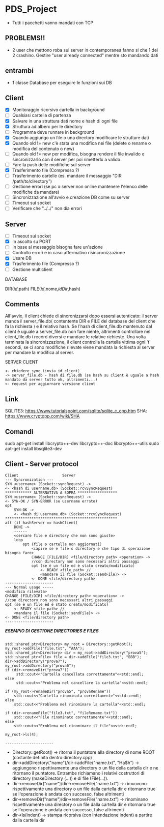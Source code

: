 # PDS_Project
- Tutti i pacchetti vanno mandati con TCP

## PROBLEMS!!
- 2 user che mettono roba sul server in contemporanea fanno si che 1 dei 2 crashino. Gestire "user already connected" mentre sto mandando dati

## entrambi
- 1 classe Database per eseguire le funzioni sui DB

## Client
- [x] Monitoraggio ricorsivo cartella in background
- [ ] Qualsiasi cartella di partenza
- [x] Salvare in una struttura dati nome e hash di ogni file
- [x] Struttura ad albero per le directory
- [ ] Programma deve runnare in background
- [x] Quando aggiungo un file o una directory modificare le strutture dati
- [x] Quando old != new c'è stata una modifica nei file (delete o rename o modifica del contenuto o new)
- [ ] Quando old != new per modifica, bisogna rendere il file invalido e sincronizzarlo con il server per poi rimetterlo a valido
- [ ] Fare la push delle modifiche sul server
- [x] Trasferimento file (Compresso ?)
- [ ] Trasferimento cartelle (es. mandare il messaggio "DIR /path/to/directory")
- [ ] Gestione errori (se pc o server non online mantenere l'elenco delle modifiche da mandare)
- [ ] Sincronizzazione all'avvio e creazione DB come su server
- [ ] Timeout sui socket
- [ ] Verificare che "../../" non dia errori

## Server
- [ ] Timeout sui socket
- [x] In ascolto su PORT
- [ ] In base al messaggio bisogna fare un'azione
- [ ] Controllo errori e in caso affermativo risincronizzazione
- [x] Usare DB
- [x] Trasferimento file (Compresso ?)
- [ ] Gestione multiclient

DATABASE

DIR(_id_,path)
FILE(_id_,nome,_idDir_,hash)

## Comments
All'avvio, il client chiede di sincronizzarsi dopo essersi autenticato: il server manda il server_file.db( contentente DIR e FILE del database del client che fa la richiesta ) e il relativo hash. Se l'hash di client_file.db mantenuto dal client è uguale a server_file.db non fare niente, altrimenti controllare nel client_file.db i record diversi e mandare le relative richieste.
Una volta terminata la sincronizzazione, il client controlla la cartella vittima ogni 't' secondi, se ci sono modifiche rilevate viene mandata la richiesta al server per mandare la modifica al server.

SERVER                     CLIENT


    <- chiedere sync (invia id_client)
    -> server_file.db - hash di file.db (se hash su client è uguale a hash mandato da server tutto ok, altrimenti...)
    <- request per aggiornare versione client

## Link
SQLITE3: https://www.tutorialspoint.com/sqlite/sqlite_c_cpp.htm
SHA: https://www.cryptopp.com/wiki/SHA

## Comandi
sudo apt-get install libcrypto++-dev libcrypto++-doc libcrypto++-utils
sudo apt-get install libsqlite3-dev

## Client - Server protocol
```
Client                    Server
--- Syncronization ---
SYN <username> (Socket::syncRequest) ->
<- <hash di username.db> (Socket::rcvSyncRequest)
************ ALTERNATIVA A SOPRA ******************
SYN <username> (Socket::syncRequest) ->
<- SYN-OK / SYN-ERROR (se username errato)
opt
    SYN-OK ->
    <- <hash di username.db> (Socket::rcvSyncRequest)
***************************************************
alt (if hashServer == hashClient)
    DONE ->
    ------
    <cercare file e directory che non sono giuste>
    loop
        opt (file o cartella non aggiornati)
            <capire se è file o directory e che tipo di operazione bisogna fare>
            CHANGE [FILE/DIR] <file/directory path> <operation> ->
            //con directory non sono necessari altri passaggi
            opt (se è un file ed è stato creato/modificato)
                <- READY <file path> //
                <mandare il file (Socket::sendFile)> ->
            <- DONE <file/directory path>
----------------------
--- Normal usage -----
<modifica rilevata>
CHANGE [FILE/DIR] <file/directory path> <operation> ->
//con directory non sono necessari altri passaggi
opt (se è un file ed è stato creato/modificato)
    <- READY <file path> //
    <mandare il file (Socket::sendFile)> ->
<- DONE <file/directory path>
----------------------

```

***ESEMPIO DI GESTIONE DIRECTORIES E FILES***

```

std::shared_ptr<Directory> my_root = Directory::getRoot();
my_root->addFile("file.txt", "AAA");
std::shared_ptr<Directory> dir = my_root->addDirectory("prova5");
std::shared_ptr<File> file = dir->addFile("file3.txt", "BBB");
dir->addDirectory("prova7");
my_root->addDirectory("prova6");
if (dir->removeDir("prova7"))
     std::cout<<"Cartella cancellata correttamente"<<std::endl;
else
     std::cout<<"Problema nel cancellare la cartella"<<std::endl;

if (my_root->renameDir("prova5", "provaRename"))
    std::cout<<"Cartella rinominata correttamente"<<std::endl;
else
    std::cout<<"Problema nel rinominare la cartella"<<std::endl;

if (dir->renameFile("file3.txt", "fileRename.txt"))
    std::cout<<"File rinominato correttamente"<<std::endl;
else
    std::cout<<"Problema nel rinominare il file"<<std::endl;

my_root->ls(4);

----------------------

```

- Directory::getRoot() -> ritorna il puntatore alla directory di nome ROOT (costante definita dentro directory.cpp)
- dir->addDirectory("name")/dir->addFile("name.txt", "Ha$h") -> aggiungono rispettivamente una directory o un file della cartella dir e ne ritornano il puntatore. Entrambe richiamano i relativi costruttori di directory (makeDirectory (...)) e di file (File(...)).
- dir->removeDir("name")/dir->removeFile("name.txt") -> rimuovono rispettivamente una directory o un file dalla cartella dir e ritornano true se l'operazione è andata con successo, false altrimenti
- dir->removeDir("name")/dir->removeFile("name.txt") -> rinominano rispettivamente una directory o un file dalla cartella dir e ritornano true se l'operazione è andata con successo, false altrimenti
- dir->ls(indent) -> stampa ricorsiva (con intendazione indent) a partire dalla cartella dir
